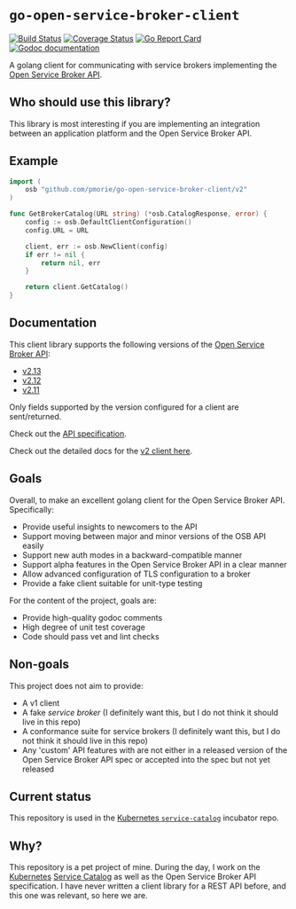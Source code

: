 # `go-open-service-broker-client`

[![Build Status](https://travis-ci.org/pmorie/go-open-service-broker-client.svg?branch=master)](https://travis-ci.org/pmorie/go-open-service-broker-client)
[![Coverage Status](https://coveralls.io/repos/github/pmorie/go-open-service-broker-client/badge.svg)](https://coveralls.io/github/pmorie/go-open-service-broker-client)
[![Go Report Card](https://goreportcard.com/badge/github.com/pmorie/go-open-service-broker-client)](https://goreportcard.com/report/github.com/pmorie/go-open-service-broker-client)
[![Godoc documentation](https://img.shields.io/badge/godoc-documentation-blue.svg)](https://godoc.org/github.com/pmorie/go-open-service-broker-client)

A golang client for communicating with service brokers implementing the
[Open Service Broker API](https://github.com/openservicebrokerapi/servicebroker).

## Who should use this library?

This library is most interesting if you are implementing an integration
between an application platform and the Open Service Broker API.

## Example

```go
import (
	osb "github.com/pmorie/go-open-service-broker-client/v2"
)

func GetBrokerCatalog(URL string) (*osb.CatalogResponse, error) {
	config := osb.DefaultClientConfiguration()
	config.URL = URL

	client, err := osb.NewClient(config)
	if err != nil {
		return nil, err
	}

	return client.GetCatalog()
}
```

## Documentation

This client library supports the following versions of the
[Open Service Broker API](https://github.com/openservicebrokerapi/servicebroker):

- [v2.13](https://github.com/openservicebrokerapi/servicebroker/tree/v2.13)
- [v2.12](https://github.com/openservicebrokerapi/servicebroker/tree/v2.12)
- [v2.11](https://github.com/openservicebrokerapi/servicebroker/tree/v2.11)

Only fields supported by the version configured for a client are
sent/returned.

Check out the
[API specification](https://github.com/openservicebrokerapi/servicebroker/blob/master/spec.md).

Check out the detailed docs for the [v2 client here](docs/).

## Goals

Overall, to make an excellent golang client for the Open Service Broker API.
Specifically:

- Provide useful insights to newcomers to the API
- Support moving between major and minor versions of the OSB API easily
- Support new auth modes in a backward-compatible manner
- Support alpha features in the Open Service Broker API in a clear manner
- Allow advanced configuration of TLS configuration to a broker
- Provide a fake client suitable for unit-type testing

For the content of the project, goals are:

- Provide high-quality godoc comments
- High degree of unit test coverage
- Code should pass vet and lint checks

## Non-goals

This project does not aim to provide:

- A v1 client
- A fake _service broker_ (I definitely want this, but I do not think it should live in this repo)
- A conformance suite for service brokers (I definitely want this, but I do not think it should live in this repo)
- Any 'custom' API features with are not either in a released version of the
  Open Service Broker API spec or accepted into the spec but not yet released

## Current status

This repository is used in the 
[Kubernetes `service-catalog`](https://github.com/kubernetes-incubator/service-catalog)
incubator repo.

## Why?

This repository is a pet project of mine.  During the day, I work on the
[Kubernetes](https://github.com/kubernetes/kubernetes)
[Service Catalog](https://github.com/kubernetes-incubator/service-catalog) as
well as the Open Service Broker API specification.  I have never written a
client library for a REST API before, and this one was relevant, so here we
are.

